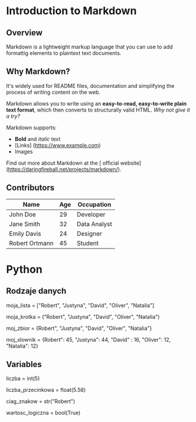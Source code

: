 # Introduction to Markdown

## Overview
Markdown is a lightweight markup language that you can use to add formattig elements to plaintext text documents.

## Why Markdown?
It's widely used for README files, documentation and simplifying the process of writing content on the web.


Markdown allows you to write using an **easy-to-read, easy-to-write plain text format**, which then converts to structurally valid HTML.
*Why not give it a try?*

Markdown supports:
- **Bold** and _italic_ text
- [Links] (https://www.example.com)
- Images

Find out more about Markdown at the [ official website] (https://daringfireball.net/projects/markdown/).


## Contributors
| Name   | Age | Occupation |
|--------|-----|------------|
| John Doe | 29 | Developer |
| Jane Smith | 32 | Data Analyst |
| Emily Davis | 24 | Designer |
| Robert Ortmann | 45 | Student|

# **Python**

## Rodzaje danych
moja_lista = ["Robert", "Justyna", "David", "Oliver", "Natalia"] 

moja_krotka = ("Robert", "Justyna", "David", "Oliver", "Natalia")

moj_zbior = {Robert", "Justyna", "David", "Oliver", "Natalia"}

moj_slownik = {Robert": 45, "Justyna": 44, "David" : 16, "Oliver": 12, "Natalia": 12}

## Variables
liczba = int(5)

liczba_przecinkowa = float(5.58)

ciag_znakow = str("Robert")

wartosc_logiczna = bool(True)